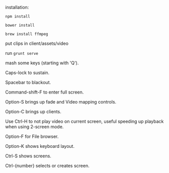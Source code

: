 installation:

`npm install`

`bower install`

`brew install ffmpeg`

put clips in client/assets/video

run `grunt serve`

mash some keys (starting with 'Q').

Caps-lock to sustain.

Spacebar to blackout.

Command-shift-F to enter full screen.

Option-S brings up fade and Video mapping controls.

Option-C brings up clients.

Use Ctrl-H to not play video on current screen, useful speeding up playback when using 2-screen mode.

Option-F for File browser.

Option-K shows keyboard layout.

Ctrl-S shows screens.

Ctrl-{number} selects or creates screen.